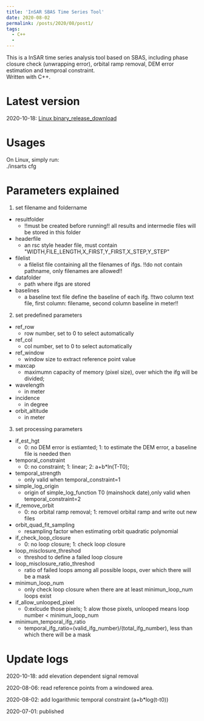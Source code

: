 ```yaml
---
title: 'InSAR SBAS Time Series Tool'
date: 2020-08-02
permalink: /posts/2020/08/post1/
tags:
  - C++
  - 
---
```


This is a InSAR time series analysis tool based on SBAS, including phase closure check (unwrapping error), orbital ramp removal, DEM error estimation and temproal constraint.  
Written with C++. 

Latest version
====== 
2020-10-18: [Linux binary_release_download](https://newcastle-my.sharepoint.com/:u:/g/personal/nyc40_newcastle_ac_uk/EShi0F5FpAFIoh9SvKAF9SQBRMmctoMP_DB1T7HZ3BP_0w?e=JEQhGd)


Usages
======
On Linux, simply run:  
./insarts cfg  

Parameters explained
======
1. set filename and foldername  
- resultfolder
  - !!must be created before running!! all results and intermedie files will be stored in this folder  
- headerfile
  - an rsc style header file, must contain "WIDTH,FILE_LENGTH,X_FIRST,Y_FIRST,X_STEP,Y_STEP"  
- filelist
  - a filelist file containing all the filenames of ifgs. !!do not contain pathname, only filenames are allowed!!  
- datafolder
  - path where ifgs are stored  
- baselines
  - a baseline text file define the baseline of each ifg. !!two column text file, first column: filename, second column baseline in meter!!  

2. set predefined parameters  
- ref_row
  - row number, set to 0 to select automatically   
- ref_col
  - col number, set to 0 to select automatically  
- ref_window
  - window size to extract reference point value  
- maxcap
  - maximumn capacity of memory (pixel size), over which the ifg will be divided;  
- wavelength
  - in meter  
- incidence
  - in degree  
- orbit_altitude
  - in meter  

3. set processing parameters  
- if_est_hgt
  - 0: no DEM error is estiamted; 1: to estimate the DEM error, a baseline file is needed then  
- temporal_constraint
  - 0: no constraint; 1: linear; 2: a+b*ln(T-T0);  
- temporal_strength
  - only valid when temporal_constraint=1  
- simple_log_origin
  - origin of simple_log_function T0 (mainshock date),only valid when temporal_constraint=2  
- if_remove_orbit
  - 0: no orbital ramp removal; 1: removel orbital ramp and write out new files  
- orbit_quad_fit_sampling
  - resampling factor when estimating orbit quadratic polynomial  
- if_check_loop_closure
  - 0: no loop closure; 1: check loop closure  
- loop_misclosure_threshod
  - threshod to define a failed loop closure  
- loop_misclosure_ratio_threshod
  - ratio of failed loops among all possible loops, over which there will be a mask  
- minimun_loop_num
  - only check loop closure when there are at least minimun_loop_num loops exist  
- if_allow_unlooped_pixel
  - 0:exlcude those pixels; 1: alow those pixels, unlooped means loop number < minimun_loop_num   
- minimum_temporal_ifg_ratio
  - temporal_ifg_ratio=(valid_ifg_number)/(total_ifg_number), less than which there will be a mask  

Update logs
======
2020-10-18: add elevation dependent signal removal 
 
2020-08-06: read reference points from a windowed area. 

2020-08-02: add logarithmic temporal constraint (a+b*log(t-t0))  
  
2020-07-01: published  
